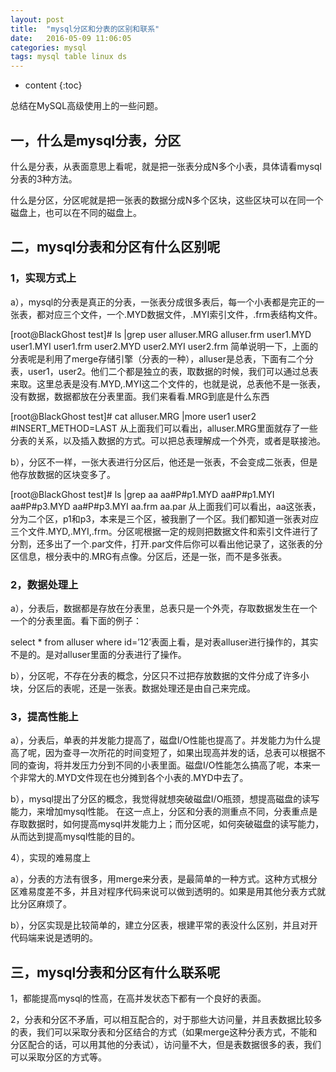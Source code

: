 ```yaml
---
layout: post
title:  "mysql分区和分表的区别和联系"
date:   2016-05-09 11:06:05
categories: mysql
tags: mysql table linux ds
---
```


* content
{:toc}

总结在MySQL高级使用上的一些问题。





## 一，什么是mysql分表，分区

什么是分表，从表面意思上看呢，就是把一张表分成N多个小表，具体请看mysql分表的3种方法。

什么是分区，分区呢就是把一张表的数据分成N多个区块，这些区块可以在同一个磁盘上，也可以在不同的磁盘上。

## 二，mysql分表和分区有什么区别呢

### 1，实现方式上

a），mysql的分表是真正的分表，一张表分成很多表后，每一个小表都是完正的一张表，都对应三个文件，一个.MYD数据文件，.MYI索引文件，.frm表结构文件。

[root@BlackGhost test]# ls |grep user
alluser.MRG
alluser.frm
user1.MYD
user1.MYI
user1.frm
user2.MYD
user2.MYI
user2.frm
简单说明一下，上面的分表呢是利用了merge存储引擎（分表的一种），alluser是总表，下面有二个分表，user1，user2。他们二个都是独立的表，取数据的时候，我们可以通过总表来取。这里总表是没有.MYD,.MYI这二个文件的，也就是说，总表他不是一张表，没有数据，数据都放在分表里面。我们来看看.MRG到底是什么东西

[root@BlackGhost test]# cat alluser.MRG |more
user1
user2
#INSERT_METHOD=LAST
从上面我们可以看出，alluser.MRG里面就存了一些分表的关系，以及插入数据的方式。可以把总表理解成一个外壳，或者是联接池。

b），分区不一样，一张大表进行分区后，他还是一张表，不会变成二张表，但是他存放数据的区块变多了。

[root@BlackGhost test]# ls |grep aa
aa#P#p1.MYD
aa#P#p1.MYI
aa#P#p3.MYD
aa#P#p3.MYI
aa.frm
aa.par
从上面我们可以看出，aa这张表，分为二个区，p1和p3，本来是三个区，被我删了一个区。我们都知道一张表对应三个文件.MYD,.MYI,.frm。分区呢根据一定的规则把数据文件和索引文件进行了分割，还多出了一个.par文件，打开.par文件后你可以看出他记录了，这张表的分区信息，根分表中的.MRG有点像。分区后，还是一张，而不是多张表。

### 2，数据处理上

a），分表后，数据都是存放在分表里，总表只是一个外壳，存取数据发生在一个一个的分表里面。看下面的例子：

select * from alluser where id=’12’表面上看，是对表alluser进行操作的，其实不是的。是对alluser里面的分表进行了操作。

b），分区呢，不存在分表的概念，分区只不过把存放数据的文件分成了许多小块，分区后的表呢，还是一张表。数据处理还是由自己来完成。

### 3，提高性能上

a），分表后，单表的并发能力提高了，磁盘I/O性能也提高了。并发能力为什么提高了呢，因为查寻一次所花的时间变短了，如果出现高并发的话，总表可以根据不同的查询，将并发压力分到不同的小表里面。磁盘I/O性能怎么搞高了呢，本来一个非常大的.MYD文件现在也分摊到各个小表的.MYD中去了。

b），mysql提出了分区的概念，我觉得就想突破磁盘I/O瓶颈，想提高磁盘的读写能力，来增加mysql性能。
在这一点上，分区和分表的测重点不同，分表重点是存取数据时，如何提高mysql并发能力上；而分区呢，如何突破磁盘的读写能力，从而达到提高mysql性能的目的。

4），实现的难易度上

a），分表的方法有很多，用merge来分表，是最简单的一种方式。这种方式根分区难易度差不多，并且对程序代码来说可以做到透明的。如果是用其他分表方式就比分区麻烦了。

b），分区实现是比较简单的，建立分区表，根建平常的表没什么区别，并且对开代码端来说是透明的。

## 三，mysql分表和分区有什么联系呢

1，都能提高mysql的性高，在高并发状态下都有一个良好的表面。

2，分表和分区不矛盾，可以相互配合的，对于那些大访问量，并且表数据比较多的表，我们可以采取分表和分区结合的方式（如果merge这种分表方式，不能和分区配合的话，可以用其他的分表试），访问量不大，但是表数据很多的表，我们可以采取分区的方式等。